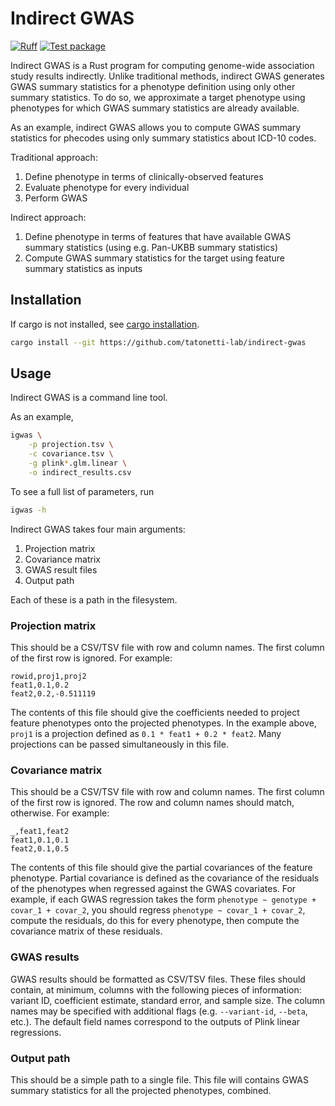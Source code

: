 # Indirect GWAS

[![Ruff](https://img.shields.io/endpoint?url=https://raw.githubusercontent.com/astral-sh/ruff/main/assets/badge/v2.json)](https://github.com/astral-sh/ruff)
[![Test package](https://github.com/tatonetti-lab/indirect-gwas/actions/workflows/tests.yml/badge.svg?branch=master)](https://github.com/tatonetti-lab/indirect-gwas/actions)

Indirect GWAS is a Rust program for computing genome-wide association study results indirectly.
Unlike traditional methods, indirect GWAS generates GWAS summary statistics for a phenotype definition using only other summary statistics.
To do so, we approximate a target phenotype using phenotypes for which GWAS summary statistics are already available.

As an example, indirect GWAS allows you to compute GWAS summary statistics for phecodes using only summary statistics about ICD-10 codes.

Traditional approach:
1. Define phenotype in terms of clinically-observed features
2. Evaluate phenotype for every individual
3. Perform GWAS

Indirect approach:
1. Define phenotype in terms of features that have available GWAS summary statistics (using e.g. Pan-UKBB summary statistics)
2. Compute GWAS summary statistics for the target using feature summary statistics as inputs

## Installation

If cargo is not installed, see [cargo installation](https://doc.rust-lang.org/cargo/getting-started/installation.html).

```bash
cargo install --git https://github.com/tatonetti-lab/indirect-gwas
```

## Usage

Indirect GWAS is a command line tool.

As an example,

```bash
igwas \
    -p projection.tsv \
    -c covariance.tsv \
    -g plink*.glm.linear \
    -o indirect_results.csv
```

To see a full list of parameters, run

```bash
igwas -h
```

Indirect GWAS takes four main arguments:

1. Projection matrix
2. Covariance matrix
3. GWAS result files
4. Output path

Each of these is a path in the filesystem.

### Projection matrix

This should be a CSV/TSV file with row and column names.
The first column of the first row is ignored.
For example:

```
rowid,proj1,proj2
feat1,0.1,0.2
feat2,0.2,-0.511119
```

The contents of this file should give the coefficients needed to project feature phenotypes onto the projected phenotypes.
In the example above, `proj1` is a projection defined as `0.1 * feat1 + 0.2 * feat2`.
Many projections can be passed simultaneously in this file.

### Covariance matrix

This should be a CSV/TSV file with row and column names.
The first column of the first row is ignored.
The row and column names should match, otherwise.
For example:

```
_,feat1,feat2
feat1,0.1,0.1
feat2,0.1,0.5
```

The contents of this file should give the partial covariances of the feature phenotype.
Partial covariance is defined as the covariance of the residuals of the phenotypes when regressed against the GWAS covariates.
For example, if each GWAS regression takes the form `phenotype ~ genotype + covar_1 + covar_2`, you should regress `phenotype ~ covar_1 + covar_2`, compute the residuals, do this for every phenotype, then compute the covariance matrix of these residuals.

### GWAS results

GWAS results should be formatted as CSV/TSV files.
These files should contain, at minimum, columns with the following pieces of information: variant ID, coefficient estimate, standard error, and sample size.
The column names may be specified with additional flags (e.g. `--variant-id`, `--beta`, etc.).
The default field names correspond to the outputs of Plink linear regressions.

### Output path

This should be a simple path to a single file.
This file will contains GWAS summary statistics for all the projected phenotypes, combined.
